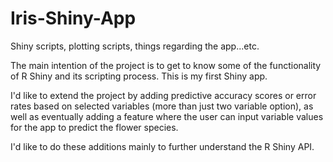 # Iris-Shiny-App
Shiny scripts, plotting scripts, things regarding the app...etc. 

The main intention of the project is to get to know some of the functionality of R Shiny and its scripting process. This is my first Shiny app. 

I'd like to extend the project by adding predictive accuracy scores or error rates based on selected variables (more than just two variable option), as well as eventually adding a feature where the user can input variable values for the app to predict the flower species. 

I'd like to do these additions mainly to further understand the R Shiny API.
